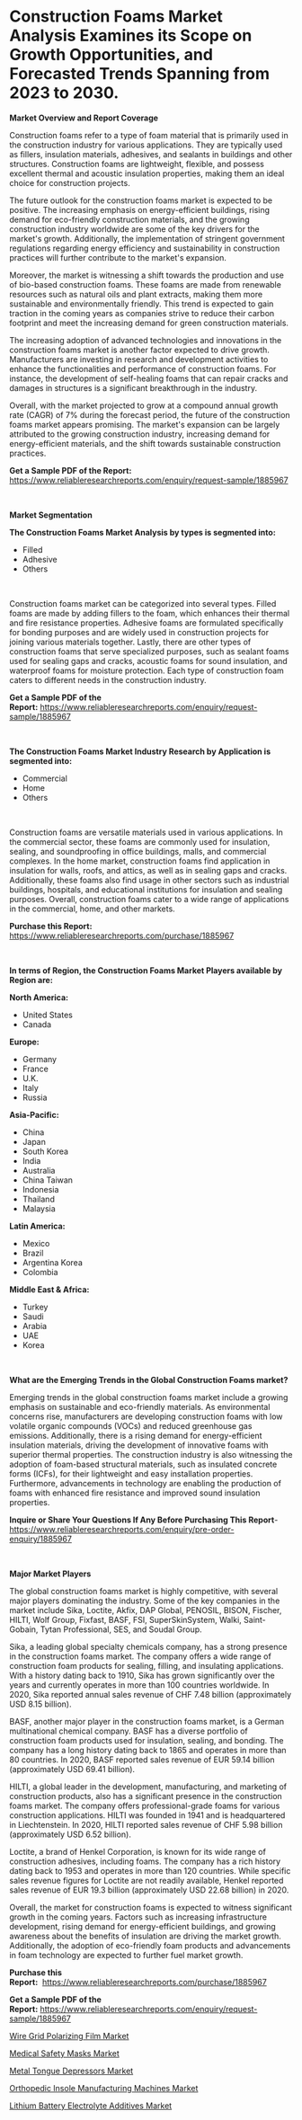 <p><h1>Construction Foams Market Analysis Examines its Scope on Growth Opportunities, and Forecasted Trends Spanning from 2023 to 2030.</h1></p><p><strong>Market Overview and Report Coverage</strong></p>
<p><p>Construction foams refer to a type of foam material that is primarily used in the construction industry for various applications. They are typically used as fillers, insulation materials, adhesives, and sealants in buildings and other structures. Construction foams are lightweight, flexible, and possess excellent thermal and acoustic insulation properties, making them an ideal choice for construction projects.</p><p>The future outlook for the construction foams market is expected to be positive. The increasing emphasis on energy-efficient buildings, rising demand for eco-friendly construction materials, and the growing construction industry worldwide are some of the key drivers for the market's growth. Additionally, the implementation of stringent government regulations regarding energy efficiency and sustainability in construction practices will further contribute to the market's expansion.</p><p>Moreover, the market is witnessing a shift towards the production and use of bio-based construction foams. These foams are made from renewable resources such as natural oils and plant extracts, making them more sustainable and environmentally friendly. This trend is expected to gain traction in the coming years as companies strive to reduce their carbon footprint and meet the increasing demand for green construction materials.</p><p>The increasing adoption of advanced technologies and innovations in the construction foams market is another factor expected to drive growth. Manufacturers are investing in research and development activities to enhance the functionalities and performance of construction foams. For instance, the development of self-healing foams that can repair cracks and damages in structures is a significant breakthrough in the industry.</p><p>Overall, with the market projected to grow at a compound annual growth rate (CAGR) of 7% during the forecast period, the future of the construction foams market appears promising. The market's expansion can be largely attributed to the growing construction industry, increasing demand for energy-efficient materials, and the shift towards sustainable construction practices.</p></p>
<p><strong>Get a Sample PDF of the Report:</strong> <a href="https://www.reliableresearchreports.com/enquiry/request-sample/1885967">https://www.reliableresearchreports.com/enquiry/request-sample/1885967</a></p>
<p>&nbsp;</p>
<p><strong>Market Segmentation</strong></p>
<p><strong>The Construction Foams Market Analysis by types is segmented into:</strong></p>
<p><ul><li>Filled</li><li>Adhesive</li><li>Others</li></ul></p>
<p>&nbsp;</p>
<p><p>Construction foams market can be categorized into several types. Filled foams are made by adding fillers to the foam, which enhances their thermal and fire resistance properties. Adhesive foams are formulated specifically for bonding purposes and are widely used in construction projects for joining various materials together. Lastly, there are other types of construction foams that serve specialized purposes, such as sealant foams used for sealing gaps and cracks, acoustic foams for sound insulation, and waterproof foams for moisture protection. Each type of construction foam caters to different needs in the construction industry.</p></p>
<p><strong>Get a Sample PDF of the Report:</strong>&nbsp;<a href="https://www.reliableresearchreports.com/enquiry/request-sample/1885967">https://www.reliableresearchreports.com/enquiry/request-sample/1885967</a></p>
<p>&nbsp;</p>
<p><strong>The Construction Foams Market Industry Research by Application is segmented into:</strong></p>
<p><ul><li>Commercial</li><li>Home</li><li>Others</li></ul></p>
<p>&nbsp;</p>
<p><p>Construction foams are versatile materials used in various applications. In the commercial sector, these foams are commonly used for insulation, sealing, and soundproofing in office buildings, malls, and commercial complexes. In the home market, construction foams find application in insulation for walls, roofs, and attics, as well as in sealing gaps and cracks. Additionally, these foams also find usage in other sectors such as industrial buildings, hospitals, and educational institutions for insulation and sealing purposes. Overall, construction foams cater to a wide range of applications in the commercial, home, and other markets.</p></p>
<p><strong>Purchase this Report:</strong>&nbsp; <a href="https://www.reliableresearchreports.com/purchase/1885967">https://www.reliableresearchreports.com/purchase/1885967</a></p>
<p>&nbsp;</p>
<p><strong>In terms of Region, the Construction Foams Market Players available by Region are:</strong></p>
<p>
    <p> <strong> North America: </strong>
        <ul>
            <li>United States</li>
            <li>Canada</li>
        </ul>
        </p> 
    <p> <strong> Europe: </strong>
        <ul>
            <li>Germany</li>
            <li>France</li>
            <li>U.K.</li>
            <li>Italy</li>
            <li>Russia</li>
        </ul>
        </p> 
    <p> <strong> Asia-Pacific: </strong>
        <ul>
            <li>China</li>
            <li>Japan</li>
            <li>South Korea</li>
            <li>India</li>
            <li>Australia</li>
            <li>China Taiwan</li>
            <li>Indonesia</li>
            <li>Thailand</li>
            <li>Malaysia</li>
        </ul>
        </p> 
    <p> <strong> Latin America: </strong>
        <ul>
            <li>Mexico</li>
            <li>Brazil</li>
            <li>Argentina Korea</li>
            <li>Colombia</li>
        </ul>
        </p> 
    <p> <strong> Middle East & Africa: </strong>
        <ul>
            <li>Turkey</li>
            <li>Saudi</li>
            <li>Arabia</li>
            <li>UAE</li>
            <li>Korea</li>
        </ul>
    </p>
    </p>
<p>&nbsp;</p>
<p><strong>What are the Emerging Trends in the Global Construction Foams market?</strong></p>
<p><p>Emerging trends in the global construction foams market include a growing emphasis on sustainable and eco-friendly materials. As environmental concerns rise, manufacturers are developing construction foams with low volatile organic compounds (VOCs) and reduced greenhouse gas emissions. Additionally, there is a rising demand for energy-efficient insulation materials, driving the development of innovative foams with superior thermal properties. The construction industry is also witnessing the adoption of foam-based structural materials, such as insulated concrete forms (ICFs), for their lightweight and easy installation properties. Furthermore, advancements in technology are enabling the production of foams with enhanced fire resistance and improved sound insulation properties.</p></p>
<p><strong>Inquire or Share Your Questions If Any Before Purchasing This Report</strong>- <a href="https://www.reliableresearchreports.com/enquiry/pre-order-enquiry/1885967">https://www.reliableresearchreports.com/enquiry/pre-order-enquiry/1885967</a></p>
<p>&nbsp;</p>
<p><strong>Major Market Players</strong></p>
<p><p>The global construction foams market is highly competitive, with several major players dominating the industry. Some of the key companies in the market include Sika, Loctite, Akfix, DAP Global, PENOSIL, BISON, Fischer, HILTI, Wolf Group, Fixfast, BASF, FSI, SuperSkinSystem, Walki, Saint-Gobain, Tytan Professional, SES, and Soudal Group.</p><p>Sika, a leading global specialty chemicals company, has a strong presence in the construction foams market. The company offers a wide range of construction foam products for sealing, filling, and insulating applications. With a history dating back to 1910, Sika has grown significantly over the years and currently operates in more than 100 countries worldwide. In 2020, Sika reported annual sales revenue of CHF 7.48 billion (approximately USD 8.15 billion).</p><p>BASF, another major player in the construction foams market, is a German multinational chemical company. BASF has a diverse portfolio of construction foam products used for insulation, sealing, and bonding. The company has a long history dating back to 1865 and operates in more than 80 countries. In 2020, BASF reported sales revenue of EUR 59.14 billion (approximately USD 69.41 billion).</p><p>HILTI, a global leader in the development, manufacturing, and marketing of construction products, also has a significant presence in the construction foams market. The company offers professional-grade foams for various construction applications. HILTI was founded in 1941 and is headquartered in Liechtenstein. In 2020, HILTI reported sales revenue of CHF 5.98 billion (approximately USD 6.52 billion).</p><p>Loctite, a brand of Henkel Corporation, is known for its wide range of construction adhesives, including foams. The company has a rich history dating back to 1953 and operates in more than 120 countries. While specific sales revenue figures for Loctite are not readily available, Henkel reported sales revenue of EUR 19.3 billion (approximately USD 22.68 billion) in 2020.</p><p>Overall, the market for construction foams is expected to witness significant growth in the coming years. Factors such as increasing infrastructure development, rising demand for energy-efficient buildings, and growing awareness about the benefits of insulation are driving the market growth. Additionally, the adoption of eco-friendly foam products and advancements in foam technology are expected to further fuel market growth.</p></p>
<p><strong>Purchase this Report:</strong>&nbsp;&nbsp;<a href="https://www.reliableresearchreports.com/purchase/1885967">https://www.reliableresearchreports.com/purchase/1885967</a></p>
<p></p>
<p><strong>Get a Sample PDF of the Report:</strong>&nbsp;<a href="https://www.reliableresearchreports.com/enquiry/request-sample/1885967">https://www.reliableresearchreports.com/enquiry/request-sample/1885967</a></p>
<p><p><a href="https://github.com/ChiragRP21/Market-Research-Report-List-2/blob/main/wire-grid-polarizing-film-market.md">Wire Grid Polarizing Film Market</a></p><p><a href="https://issuu.com/reportprime-2/docs/medical-safety-masks-market-size-2030.pptx">Medical Safety Masks Market</a></p><p><a href="https://issuu.com/reportprime-2/docs/metal-tongue-depressors-market-size-2030.pptx">Metal Tongue Depressors Market</a></p><p><a href="https://issuu.com/reportprime-2/docs/orthopedic-insole-manufacturing-machines-market-si">Orthopedic Insole Manufacturing Machines Market</a></p><p><a href="https://github.com/ChiragRp1/Market-Research-Report-List-2/blob/main/lithium-battery-electrolyte-additives-market.md">Lithium Battery Electrolyte Additives Market</a></p></p>